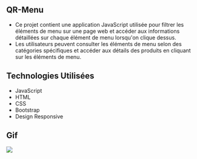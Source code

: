 ## QR-Menu
- Ce projet contient une application JavaScript utilisée pour filtrer les éléments de menu sur une page web et accéder aux informations détaillées sur chaque élément de menu lorsqu'on clique dessus. 
- Les utilisateurs peuvent consulter les éléments de menu selon des catégories spécifiques et accéder aux détails des produits en cliquant sur les éléments de menu.

## Technologies Utilisées
- JavaScript
- HTML
- CSS
- Bootstrap
- Design Responsive

## Gif

<img src="qrmenu.gif"/>
